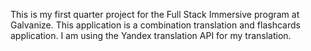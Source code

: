 This is my first quarter project for the Full Stack Immersive program at Galvanize. This application is a combination translation and flashcards application. I am using the Yandex translation API for my translation. 

